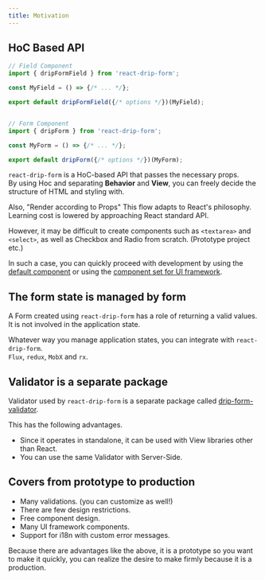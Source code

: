 ```yaml
---
title: Motivation
---
```



## HoC Based API

```javascript
// Field Component
import { dripFormField } from 'react-drip-form';

const MyField = () => {/* ... */};

export default dripFormField({/* options */})(MyField);


// Form Component
import { dripForm } from 'react-drip-form';

const MyForm = () => {/* ... */};

export default dripForm({/* options */})(MyForm);
```

`react-drip-form` is a HoC-based API that passes the necessary props.  
By using Hoc and separating **Behavior** and **View**, you can freely decide the structure of HTML and styling with.

Also, "Render according to Props" This flow adapts to React's philosophy.  
Learning cost is lowered by approaching React standard API.

However, it may be difficult to create components such as `<textarea>` and `<select>`, as well as Checkbox and Radio from scratch. (Prototype project etc.)

In such a case, you can quickly proceed with development by using the [default component](todo) or using the [component set for UI framework](todo).



## The form state is managed by form

A Form created using `react-drip-form` has a role of returning a valid values.  
It is not involved in the application state.

Whatever way you manage application states, you can integrate with `react-drip-form`.  
`Flux`, `redux`, `MobX` and `rx`.



## Validator is a separate package

Validator used by `react-drip-form` is a separate package called [drip-form-validator](https://github.com/tsuyoshiwada/drip-form-validator).

This has the following advantages.

* Since it operates in standalone, it can be used with View libraries other than React.
* You can use the same Validator with Server-Side.




## Covers from prototype to production

* Many validations. (you can customize as well!)
* There are few design restrictions.
* Free component design.
* Many UI framework components.
* Support for i18n with custom error messages.

Because there are advantages like the above, it is a prototype so you want to make it quickly, you can realize the desire to make firmly because it is a production.

